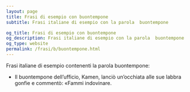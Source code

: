 ```yaml
---
layout: page
title: Frasi di esempio con buontempone 
subtitle: Frasi italiane di esempio con la parola  buontempone

og_title: Frasi di esempio con buontempone 
og_description: Frasi italiane di esempio con la parola  buontempone
og_type: website
permalink: /frasi/b/buontempone.html
---
```


Frasi italiane di esempio contenenti la parola buontempone:


- Il buontempone dell’ufficio, Kamen, lanciò un’occhiata alle sue labbra gonfie e commentò: «Fammi indovinare.
